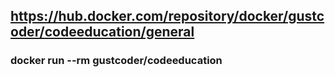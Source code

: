 ## https://hub.docker.com/repository/docker/gustcoder/codeeducation/general

### docker run --rm gustcoder/codeeducation
